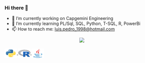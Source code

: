 ### Hi there 👋



- 🔭 I’m currently working on Capgemini Engineering
- 🌱 I’m currently learning PL/Sql, SQL, Python, T-SQL, R, PowerBi
- 📫 How to reach me: luis.pedro_1998@hotmail.com

<div align="center">
  <a href="https://github.com/luispedro30">
  <img height="180em" src="https://github-readme-stats.vercel.app/api/top-langs/?username=luispedro30&layout=compact&langs_count=7&theme=dracula"/>
</div>

<div style="display: inline_block"><br>
  <img align="center" alt="Luis-Python" height="30" width="40" src="https://raw.githubusercontent.com/devicons/devicon/master/icons/python/python-original.svg">
  <img align="center" alt="Luis-Csharp" height="30" width="40" src="https://github.com/devicons/devicon/blob/master/icons/r/r-original.svg">
  <img align="center" alt="Luis-Csharp" height="30" width="40" src="https://github.com/devicons/devicon/blob/master/icons/java/java-original.svg">
</div>
